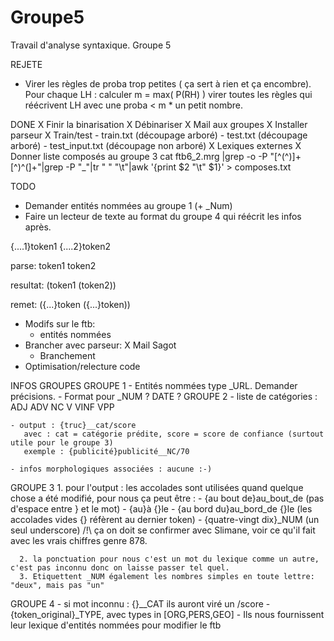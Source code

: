 Groupe5
=======

Travail d'analyse syntaxique. Groupe 5

REJETE
  - Virer les règles de proba trop petites ( ça sert à rien et ça encombre).
        Pour chaque LH :
            calculer m = max( P(RH) )
            virer toutes les règles qui réécrivent LH avec une proba < m * un petit nombre.

DONE
  X Finir la binarisation
  X Débinariser
  X Mail aux groupes
  X Installer parseur
  X Train/test
      - train.txt (découpage arboré)
      - test.txt (découpage arboré)
      - test_input.txt (découpage non arboré)
  X Lexiques externes
  X Donner liste composés au groupe 3
    cat ftb6_2.mrg |grep -o -P "[^(^)]+ [^)^(]+"|grep -P "_"|tr " " "\t"|awk '{print $2 "\t" $1}' > composes.txt

TODO
  - Demander entités nommées au groupe 1 (+ _Num)
  - Faire un lecteur de texte au format du groupe 4 qui réécrit les infos après.
  
   {....1}token1 {....2}token2

   parse: token1 token2

   resultat: (token1 (token2))

   remet: ({...}token ({...}token))
  - Modifs sur le ftb:
    - entités nommées
  - Brancher avec parseur:
    X Mail Sagot
    - Branchement
  - Optimisation/relecture code

INFOS GROUPES
  GROUPE 1
    - Entités nommées type _URL. Demander précisions.
    - Format pour _NUM ? DATE ?
  GROUPE 2
    - liste de catégories :
       ADJ
       ADV
       NC
       V
       VINF
       VPP

    - output : {truc}__cat/score
       avec : cat = catégorie prédite, score = score de confiance (surtout utile pour le groupe 3)
       exemple : {publicité}publicité__NC/70

    - infos morphologiques associées : aucune :-)

  GROUPE 3
      1. pour l'output : les accolades sont utilisées quand quelque chose a été modifié, pour nous ça peut être :
      - {au bout de}au_bout_de      (pas d'espace entre } et le mot)
      - {au}à {}le 
      - {au bord du}au_bord_de {}le      (les accolades vides {} réfèrent au dernier token)
      - {quatre-vingt dix}_NUM      (un seul underscore)      /!\ ça on doit se confirmer avec Slimane, voir ce qu'il fait avec les vrais chiffres genre 878.

      2. la ponctuation pour nous c'est un mot du lexique comme un autre, c'est pas inconnu donc on laisse passer tel quel.
      3. Etiquettent _NUM également les nombres simples en toute lettre: "deux", mais pas "un"

  GROUPE 4
    - si mot inconnu : {}__CAT ils auront viré un /score
    - {token_original}_TYPE, avec types in [ORG,PERS,GEO]
    - Ils nous fournissent leur lexique d'entités nommées pour modifier le ftb
